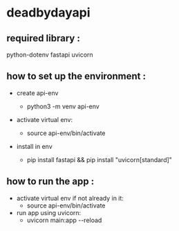 # deadbydayapi

## required library :

python-dotenv
fastapi
uvicorn

## how to set up the environment :

- create api-env

  - python3 -m venv api-env

- activate virtual env:

  - source api-env/bin/activate

- install in env
  - pip install fastapi && pip install "uvicorn[standard]"

## how to run the app :

- activate virtual env if not already in it:
  - source api-env/bin/activate
- run app using uvicorn:
  - uvicorn main:app --reload
